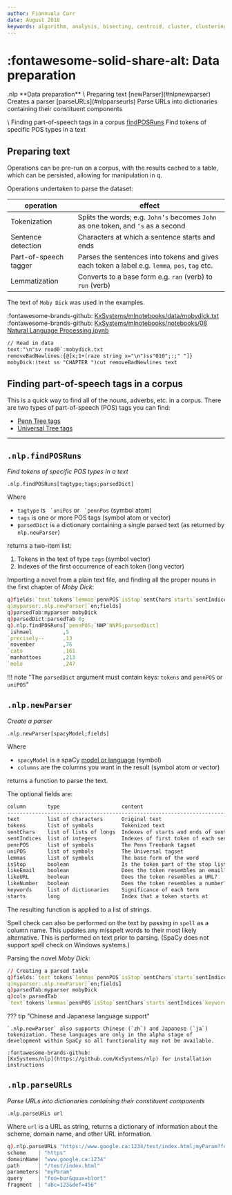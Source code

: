 ```yaml
---
author: Fionnuala Carr
date: August 2018
keywords: algorithm, analysis, bisecting, centroid, cluster, clustering, comparison, corpora, parsedTab, document, email, feature, file, k-mean, kdbplus, learning, machine, machine learning, mbox, message, ml, nlp, parse, parsing, q, sentiment, similarity, string function, vector
---
```


# :fontawesome-solid-share-alt: Data preparation

<div markdown="1" class="typewriter">
.nlp   **Data preparation**
\  Preparing text
  [newParser](#nlpnewparser)    Creates a parser
  [parseURLs](#nlpparseurls)    Parse URLs into dictionaries containing their constituent components

\  Finding part-of-speech tags in a corpus
  [findPOSRuns](#nlpfindposruns)   Find tokens of specific POS types in a text
</div>


## Preparing text

Operations can be pre-run on a corpus, with the results cached to a table, which can be persisted, allowing for manipulation in q.

Operations undertaken to parse the dataset:

operation               | effect
------------------------|-------------------------------------------------
Tokenization            | Splits the words; e.g. `John’s` becomes `John` as one token, and `‘s` as a second
Sentence detection      | Characters at which a sentence starts and ends
Part-of-speech tagger   | Parses the sentences into tokens and gives each token a label e.g. `lemma`, `pos`, `tag` etc.
Lemmatization           | Converts to a base form e.g. `ran` (verb) to `run` (verb)

The text of `Moby Dick` was used in the examples.

:fontawesome-brands-github:
[KxSystems/mlnotebooks/data/mobydick.txt](https://github.com/KxSystems/mlnotebooks/blob/master/data/mobydick.txt)
<br>
:fontawesome-brands-github:
[KxSystems/mlnotebooks/notebooks/08 Natural Language Processing.ipynb](https://github.com/KxSystems/mlnotebooks/blob/master/notebooks/08%20Natural%20Language%20Processing.ipynb)

```txt
// Read in data
text:"\n"sv read0`:mobydick.txt
removeBadNewlines:{@[x;1+(raze string x="\n")ss"010";:;" "]}
mobyDick:(text ss "CHAPTER ")cut removeBadNewlines text
```


## Finding part-of-speech tags in a corpus

This is a quick way to find all of the nouns, adverbs, etc. in a corpus. There are two types of part-of-speech (POS) tags you can find:

-   [Penn Tree tags](https://www.ling.upenn.edu/courses/Fall_2003/ling001/penn_treebank_pos.html)
-   [Universal Tree tags](http://universaldependencies.org/docs/en/pos/all.html)


---


## `.nlp.findPOSRuns`

_Find tokens of specific POS types in a text_

```syntax
.nlp.findPOSRuns[tagtype;tags;parsedDict]
```

Where

-   `tagtype` is `` `uniPos`` or `` `pennPos`` (symbol atom)
-   `tags` is one or more POS tags (symbol atom or vector)
-   `parsedDict` is a dictionary containing a single parsed text (as returned by `nlp.newParser`)

returns a two-item list:

1.  Tokens in the text of type `tags` (symbol vector)
2.  Indexes of the first occurrence of each token (long vector)

Importing a novel from a plain text file, and finding all the proper nouns in the first chapter of _Moby Dick_:

```q
q)fields:`text`tokens`lemmas`pennPOS`isStop`sentChars`starts`sentIndices`keywords
q)myparser:.nlp.newParser[`en;fields]
q)parsedTab:myparser mobyDick
q)parsedDict:parsedTab 0;
q).nlp.findPOSRuns[`pennPOS;`NNP`NNPS;parsedDict]
`ishmael          ,5
`precisely--      ,13
`november         ,76
`cato             ,161
`manhattoes       ,213
`mole             ,247
```

!!! note "The `parsedDict` argument must contain keys: `tokens` and `pennPOS` or `uniPOS`"


## `.nlp.newParser`

_Create a parser_

```syntax
.nlp.newParser[spacyModel;fields]
```

Where

-   `spacyModel` is a spaCy [model or language](https://spacy.io/usage/models) (symbol)
-   `columns` are the columns you want in the result (symbol atom or vector)

returns a function to parse the text.

The optional fields are:

```txt
column       type                    content
---------------------------------------------------------------------------
text         list of characters      Original text
tokens       list of symbols         Tokenized text
sentChars    list of lists of longs  Indexes of starts and ends of sentences
sentIndices  list of integers        Indexes of first token of each sentence
pennPOS      list of symbols         The Penn Treebank tagset
uniPOS       list of symbols         The Universal tagset
lemmas       list of symbols         The base form of the word
isStop       boolean                 Is the token part of the stop list?
likeEmail    boolean                 Does the token resembles an email?
likeURL      boolean                 Does the token resembles a URL?
likeNumber   boolean                 Does the token resembles a number?
keywords     list of dictionaries    Significance of each term
starts       long                    Index that a token starts at
```

The resulting function is applied to a list of strings.

Spell check can also be performed on the text by passing in `spell` as a column name. This updates any misspelt words to their most likely alternative. This is performed on text prior to parsing. (SpaCy does not support spell check on Windows systems.)

Parsing the novel _Moby Dick_:

```q
// Creating a parsed table
q)fields:`text`tokens`lemmas`pennPOS`isStop`sentChars`starts`sentIndices`keywords
q)myparser:.nlp.newParser[`en;fields]
q)parsedTab:myparser mobyDick
q)cols parsedTab
`text`tokens`lemmas`pennPOS`isStop`sentChars`starts`sentIndices`keywords
```

??? tip "Chinese and Japanese language support"

	`.nlp.newParser` also supports Chinese (`zh`) and Japanese (`ja`) tokenization. These languages are only in the alpha stage of development within SpaCy so all functionality may not be available. 

    :fontawesome-brands-github:
    [KxSystems/nlp](https://github.com/KxSystems/nlp) for installation instructions



## `.nlp.parseURLs`

_Parse URLs into dictionaries containing their constituent components_

```syntax
.nlp.parseURLs url
```

Where `url` is a URL as string, returns a dictionary of information about the scheme, domain name, and other URL information.

```q
q).nlp.parseURLs "https://www.google.ca:1234/test/index.html;myParam?foo=bar&quux=blort#abc=123&def=456"
scheme    | "https"
domainName| "www.google.ca:1234"
path      | "/test/index.html"
parameters| "myParam"
query     | "foo=bar&quux=blort"
fragment  | "abc=123&def=456"
```

